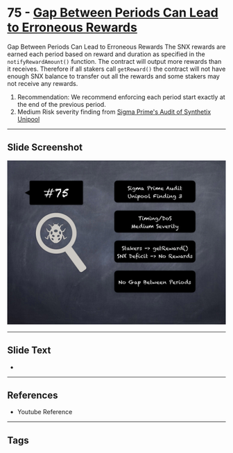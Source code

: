 
# 75 - [Gap Between Periods Can Lead to Erroneous Rewards](./Gap%20Between%20Periods%20Can%20Lead%20to%20Erroneous%20Rewards.md)

Gap Between Periods Can Lead to Erroneous Rewards The SNX rewards are earned each period based on reward and duration as specified in the `notifyRewardAmount()` function. The contract will output more rewards than it receives. Therefore if all stakers call `getReward()` the contract will not have enough SNX balance to transfer out all the rewards and some stakers may not receive any rewards.


1.  Recommendation: We recommend enforcing each period start exactly at the end of the previous period.
2.  Medium Risk severity finding from [Sigma Prime's Audit of Synthetix Unipool](https://github.com/sigp/public-audits/blob/master/synthetix/unipool/review.pdf)


___
## Slide Screenshot
![075.png](../../images/7.%20Audit%20Findings%20101/075.png)
___
## Slide Text
- 
___
## References
- Youtube Reference
___
## Tags
